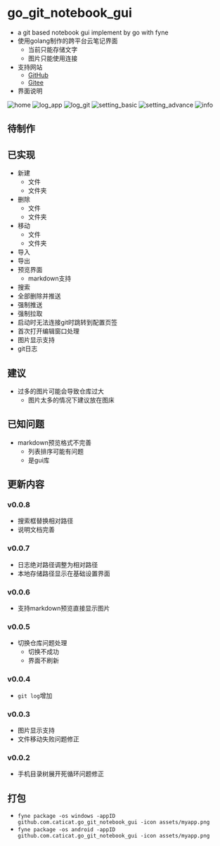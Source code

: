 # go_git_notebook_gui

- a git based notebook gui implement by go with fyne
- 使用golang制作的跨平台云笔记界面
	- 当前只能存储文字
	- 图片只能使用连接
- 支持网站
	- [GitHub](https://github.com/)
	- [Gitee](https://gitee.com/)
- 界面说明

![home](./assets/home.png)
![log_app](./assets/log_app.png)
![log_git](./assets/log_git.png)
![setting_basic](./assets/setting_basic.png)
![setting_advance](./assets/setting_advance.png)
![info](./assets/info.png)

## 待制作

## 已实现

- 新建
	- 文件
	- 文件夹
- 删除
	- 文件
	- 文件夹
- 移动
	- 文件
	- 文件夹
- 导入
- 导出
- 预览界面
	- markdown支持
- 搜索
- 全部删除并推送
- 强制推送
- 强制拉取
- 启动时无法连接git时跳转到配置页签
- 首次打开编辑窗口处理
- 图片显示支持
- git日志

## 建议

- 过多的图片可能会导致仓库过大
	- 图片太多的情况下建议放在图床

## 已知问题

- markdown预览格式不完善
	- 列表排序可能有问题
	- 是gui库

## 更新内容

### v0.0.8

- 搜索框替换相对路径
- 说明文档完善

### v0.0.7

- 日志绝对路径调整为相对路径
- 本地存储路径显示在基础设置界面

### v0.0.6

- 支持markdown预览直接显示图片

### v0.0.5

- 切换仓库问题处理
	- 切换不成功
	- 界面不刷新

### v0.0.4

- `git log`增加

### v0.0.3

- 图片显示支持
- 文件移动失败问题修正

### v0.0.2

- 手机目录树展开死循环问题修正

## 打包

- `fyne package -os windows -appID github.com.caticat.go_git_notebook_gui -icon assets/myapp.png`
- `fyne package -os android -appID github.com.caticat.go_git_notebook_gui -icon assets/myapp.png`

